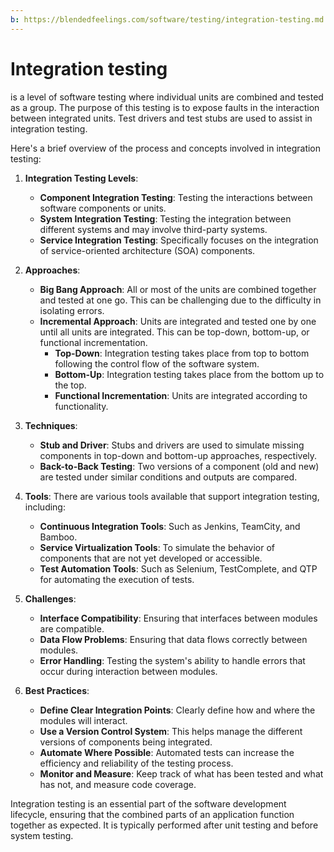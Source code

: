 ```yaml
---
b: https://blendedfeelings.com/software/testing/integration-testing.md
---
```


# Integration testing 
is a level of software testing where individual units are combined and tested as a group. The purpose of this testing is to expose faults in the interaction between integrated units. Test drivers and test stubs are used to assist in integration testing.

Here's a brief overview of the process and concepts involved in integration testing:

1. **Integration Testing Levels**:
   - **Component Integration Testing**: Testing the interactions between software components or units.
   - **System Integration Testing**: Testing the integration between different systems and may involve third-party systems.
   - **Service Integration Testing**: Specifically focuses on the integration of service-oriented architecture (SOA) components.

2. **Approaches**:
   - **Big Bang Approach**: All or most of the units are combined together and tested at one go. This can be challenging due to the difficulty in isolating errors.
   - **Incremental Approach**: Units are integrated and tested one by one until all units are integrated. This can be top-down, bottom-up, or functional incrementation.
     - **Top-Down**: Integration testing takes place from top to bottom following the control flow of the software system.
     - **Bottom-Up**: Integration testing takes place from the bottom up to the top.
     - **Functional Incrementation**: Units are integrated according to functionality.

3. **Techniques**:
   - **Stub and Driver**: Stubs and drivers are used to simulate missing components in top-down and bottom-up approaches, respectively.
   - **Back-to-Back Testing**: Two versions of a component (old and new) are tested under similar conditions and outputs are compared.

4. **Tools**: There are various tools available that support integration testing, including:
   - **Continuous Integration Tools**: Such as Jenkins, TeamCity, and Bamboo.
   - **Service Virtualization Tools**: To simulate the behavior of components that are not yet developed or accessible.
   - **Test Automation Tools**: Such as Selenium, TestComplete, and QTP for automating the execution of tests.

5. **Challenges**:
   - **Interface Compatibility**: Ensuring that interfaces between modules are compatible.
   - **Data Flow Problems**: Ensuring that data flows correctly between modules.
   - **Error Handling**: Testing the system's ability to handle errors that occur during interaction between modules.

6. **Best Practices**:
   - **Define Clear Integration Points**: Clearly define how and where the modules will interact.
   - **Use a Version Control System**: This helps manage the different versions of components being integrated.
   - **Automate Where Possible**: Automated tests can increase the efficiency and reliability of the testing process.
   - **Monitor and Measure**: Keep track of what has been tested and what has not, and measure code coverage.

Integration testing is an essential part of the software development lifecycle, ensuring that the combined parts of an application function together as expected. It is typically performed after unit testing and before system testing.